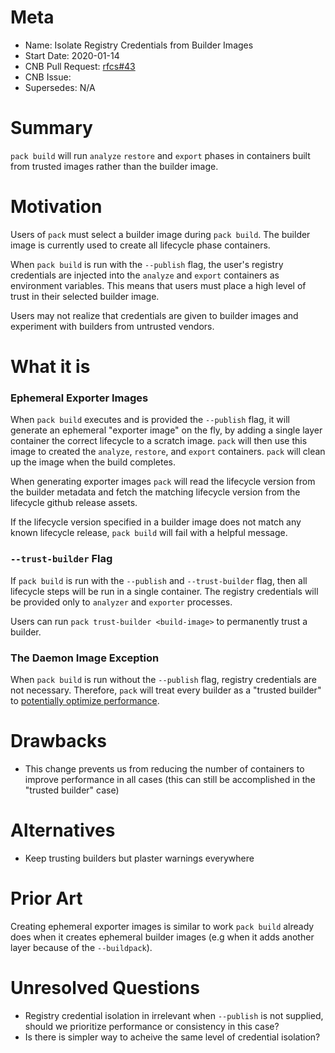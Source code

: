 # Meta
[meta]: #meta
- Name: Isolate Registry Credentials from Builder Images
- Start Date: 2020-01-14
- CNB Pull Request: [rfcs#43](https://github.com/buildpacks/rfcs/pull/43)
- CNB Issue:
- Supersedes: N/A

# Summary
[summary]: #summary

`pack build` will run `analyze` `restore` and `export` phases in containers built from trusted images rather than the builder image.

# Motivation
[motivation]: #motivation

Users of `pack` must select a builder image during `pack build`. The builder image is currently used to create all lifecycle phase containers.

When `pack build` is run with the `--publish` flag, the user's registry credentials are injected into the `analyze` and `export` containers as environment variables.
This means that users must place a high level of trust in their selected builder image.

Users may not realize that credentials are given to builder images and experiment with builders from untrusted vendors.

# What it is
[what-it-is]: #what-it-is

### Ephemeral Exporter Images

When `pack build` executes and is provided the `--publish` flag, it will generate an ephemeral "exporter image" on the fly, by adding a single layer container the correct lifecycle to a scratch image. `pack` will then use this image to created the `analyze`, `restore`, and `export` containers. `pack` will clean up the image when the build completes.

When generating exporter images `pack` will read the lifecycle version from the builder metadata and fetch the matching lifecycle version from the lifecycle github release assets.

If the lifecycle version specified in a builder image does not match any known lifecycle release, `pack build` will fail with a helpful message.

### `--trust-builder` Flag
If `pack build` is run with the `--publish` and `--trust-builder` flag, then all lifecycle steps will be run in a single container.
The registry credentials will be provided only to `analyzer` and `exporter` processes.

Users can run `pack trust-builder <build-image>` to permanently trust a builder. 

### The Daemon Image Exception

When `pack build` is run without the `--publish` flag, registry credentials are not necessary.
Therefore, `pack` will treat every builder as a "trusted builder" to [potentially optimize performance](https://github.com/buildpacks/rfcs/pull/46).

# Drawbacks
[drawbacks]: #drawbacks

* This change prevents us from reducing the number of containers to improve performance in all cases
(this can still be accomplished in the "trusted builder" case)

# Alternatives
[alternatives]: #alternatives

- Keep trusting builders but plaster warnings everywhere

# Prior Art
[prior-art]: #prior-art

Creating ephemeral exporter images is similar to work `pack build` already does when it creates ephemeral builder images (e.g when it adds another layer because of the `--buildpack`).

# Unresolved Questions
[unresolved-questions]: #unresolved-questions
- Registry credential isolation in irrelevant when `--publish` is not supplied, should we prioritize performance or consistency in this case?
- Is there is simpler way to acheive the same level of credential isolation?